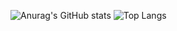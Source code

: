 ![Anurag's GitHub stats](https://github-readme-stats.vercel.app/api?username=JBeanny&show_icons=true&theme=radical) ![Top Langs](https://github-readme-stats.vercel.app/api/top-langs/?username=JBeanny&hide_progress=true)
